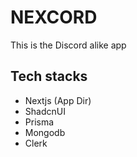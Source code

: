 # NEXCORD

This is the Discord alike app

## Tech stacks

- Nextjs (App Dir)
- ShadcnUI
- Prisma
- Mongodb
- Clerk
